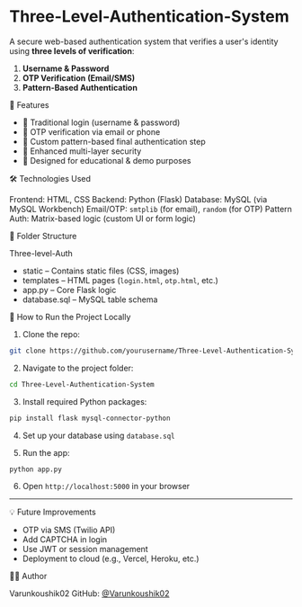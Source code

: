 # Three-Level-Authentication-System

A secure web-based authentication system that verifies a user's identity using **three levels of verification**:
1. **Username & Password**
2. **OTP Verification (Email/SMS)**
3. **Pattern-Based Authentication**


🚀 Features

- 🔑 Traditional login (username & password)
- 📲 OTP verification via email or phone
- 🧩 Custom pattern-based final authentication step
- 🔐 Enhanced multi-layer security
- 🧠 Designed for educational & demo purposes


 🛠️ Technologies Used

 Frontend: HTML, CSS
 Backend: Python (Flask)
 Database: MySQL (via MySQL Workbench)
 Email/OTP: `smtplib` (for email), `random` (for OTP)
 Pattern Auth: Matrix-based logic (custom UI or form logic)



 📁 Folder Structure




Three-level-Auth

* static – Contains static files (CSS, images)
* templates – HTML pages (`login.html`, `otp.html`, etc.)
* app.py – Core Flask logic
* database.sql – MySQL table schema
  







 🧪 How to Run the Project Locally

1. Clone the repo:
```bash
git clone https://github.com/yourusername/Three-Level-Authentication-System.git
````

2. Navigate to the project folder:

```bash
cd Three-Level-Authentication-System
```

3. Install required Python packages:

```bash
pip install flask mysql-connector-python
```

4. Set up your database using `database.sql`

5. Run the app:

```bash
python app.py
```

6. Open `http://localhost:5000` in your browser

---

💡 Future Improvements

* OTP via SMS (Twilio API)
* Add CAPTCHA in login
* Use JWT or session management
* Deployment to cloud (e.g., Vercel, Heroku, etc.)



 🙋‍♂️ Author

Varunkoushik02
GitHub: [@Varunkoushik02](https://github.com/Varunkoushik02)
